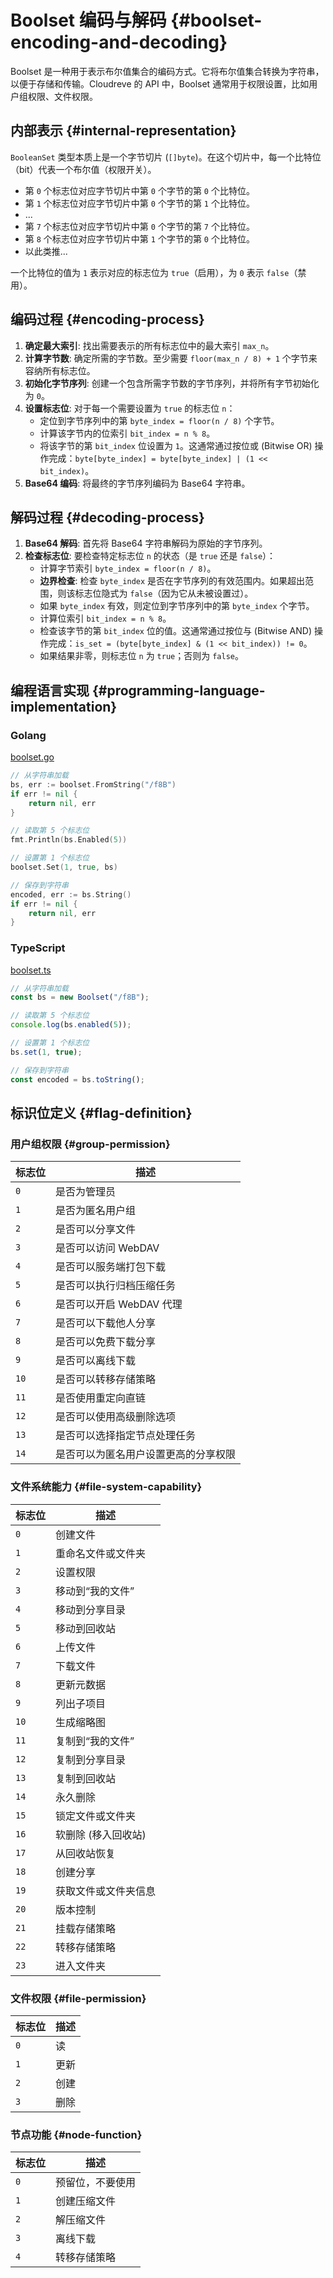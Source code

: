 # Boolset 编码与解码 {#boolset-encoding-and-decoding}

Boolset 是一种用于表示布尔值集合的编码方式。它将布尔值集合转换为字符串，以便于存储和传输。Cloudreve 的 API 中，Boolset 通常用于权限设置，比如用户组权限、文件权限。

## 内部表示 {#internal-representation}

`BooleanSet` 类型本质上是一个字节切片 (`[]byte`)。在这个切片中，每一个比特位（bit）代表一个布尔值（权限开关）。

- 第 `0` 个标志位对应字节切片中第 `0` 个字节的第 `0` 个比特位。
- 第 `1` 个标志位对应字节切片中第 `0` 个字节的第 `1` 个比特位。
- ...
- 第 `7` 个标志位对应字节切片中第 `0` 个字节的第 `7` 个比特位。
- 第 `8` 个标志位对应字节切片中第 `1` 个字节的第 `0` 个比特位。
- 以此类推...

一个比特位的值为 `1` 表示对应的标志位为 `true`（启用），为 `0` 表示 `false`（禁用）。

## 编码过程 {#encoding-process}

1.  **确定最大索引**: 找出需要表示的所有标志位中的最大索引 `max_n`。
2.  **计算字节数**: 确定所需的字节数。至少需要 `floor(max_n / 8) + 1` 个字节来容纳所有标志位。
3.  **初始化字节序列**: 创建一个包含所需字节数的字节序列，并将所有字节初始化为 `0`。
4.  **设置标志位**: 对于每一个需要设置为 `true` 的标志位 `n`：
    - 定位到字节序列中的第 `byte_index = floor(n / 8)` 个字节。
    - 计算该字节内的位索引 `bit_index = n % 8`。
    - 将该字节的第 `bit_index` 位设置为 `1`。这通常通过按位或 (Bitwise OR) 操作完成：`byte[byte_index] = byte[byte_index] | (1 << bit_index)`。
5.  **Base64 编码**: 将最终的字节序列编码为 Base64 字符串。

## 解码过程 {#decoding-process}

1.  **Base64 解码**: 首先将 Base64 字符串解码为原始的字节序列。
2.  **检查标志位**: 要检查特定标志位 `n` 的状态（是 `true` 还是 `false`）：
    - 计算字节索引 `byte_index = floor(n / 8)`。
    - **边界检查**: 检查 `byte_index` 是否在字节序列的有效范围内。如果超出范围，则该标志位隐式为 `false`（因为它从未被设置过）。
    - 如果 `byte_index` 有效，则定位到字节序列中的第 `byte_index` 个字节。
    - 计算位索引 `bit_index = n % 8`。
    - 检查该字节的第 `bit_index` 位的值。这通常通过按位与 (Bitwise AND) 操作完成：`is_set = (byte[byte_index] & (1 << bit_index)) != 0`。
    - 如果结果非零，则标志位 `n` 为 `true`；否则为 `false`。

## 编程语言实现 {#programming-language-implementation}

### Golang

[boolset.go](https://github.com/cloudreve/Cloudreve/blob/master/pkg/boolset/boolset.go)

```go
// 从字符串加载
bs, err := boolset.FromString("/f8B")
if err != nil {
	return nil, err
}

// 读取第 5 个标志位
fmt.Println(bs.Enabled(5))

// 设置第 1 个标志位
boolset.Set(1, true, bs)

// 保存到字符串
encoded, err := bs.String()
if err != nil {
	return nil, err
}
```

### TypeScript

[boolset.ts](https://github.com/cloudreve/frontend/blob/master/src/util/boolset.ts)

```typescript
// 从字符串加载
const bs = new Boolset("/f8B");

// 读取第 5 个标志位
console.log(bs.enabled(5));

// 设置第 1 个标志位
bs.set(1, true);

// 保存到字符串
const encoded = bs.toString();
```

## 标识位定义 {#flag-definition}

### 用户组权限 {#group-permission}

| 标志位 | 描述                                 |
| ------ | ------------------------------------ |
| `0`    | 是否为管理员                         |
| `1`    | 是否为匿名用户组                     |
| `2`    | 是否可以分享文件                     |
| `3`    | 是否可以访问 WebDAV                  |
| `4`    | 是否可以服务端打包下载               |
| `5`    | 是否可以执行归档压缩任务             |
| `6`    | 是否可以开启 WebDAV 代理             |
| `7`    | 是否可以下载他人分享                 |
| `8`    | 是否可以免费下载分享                 |
| `9`    | 是否可以离线下载                     |
| `10`   | 是否可以转移存储策略                 |
| `11`   | 是否使用重定向直链                   |
| `12`   | 是否可以使用高级删除选项             |
| `13`   | 是否可以选择指定节点处理任务         |
| `14`   | 是否可以为匿名用户设置更高的分享权限 |

### 文件系统能力 {#file-system-capability}

| 标志位 | 描述                 |
| ------ | -------------------- |
| `0`    | 创建文件             |
| `1`    | 重命名文件或文件夹   |
| `2`    | 设置权限             |
| `3`    | 移动到“我的文件”     |
| `4`    | 移动到分享目录       |
| `5`    | 移动到回收站         |
| `6`    | 上传文件             |
| `7`    | 下载文件             |
| `8`    | 更新元数据           |
| `9`    | 列出子项目           |
| `10`   | 生成缩略图           |
| `11`   | 复制到“我的文件”     |
| `12`   | 复制到分享目录       |
| `13`   | 复制到回收站         |
| `14`   | 永久删除             |
| `15`   | 锁定文件或文件夹     |
| `16`   | 软删除 (移入回收站)  |
| `17`   | 从回收站恢复         |
| `18`   | 创建分享             |
| `19`   | 获取文件或文件夹信息 |
| `20`   | 版本控制             |
| `21`   | 挂载存储策略         |
| `22`   | 转移存储策略         |
| `23`   | 进入文件夹           |

### 文件权限 {#file-permission}

| 标志位 | 描述 |
| ------ | ---- |
| `0`    | 读   |
| `1`    | 更新 |
| `2`    | 创建 |
| `3`    | 删除 |

### 节点功能 {#node-function}

| 标志位 | 描述             |
| ------ | ---------------- |
| `0`    | 预留位，不要使用 |
| `1`    | 创建压缩文件     |
| `2`    | 解压缩文件       |
| `3`    | 离线下载         |
| `4`    | 转移存储策略     |
